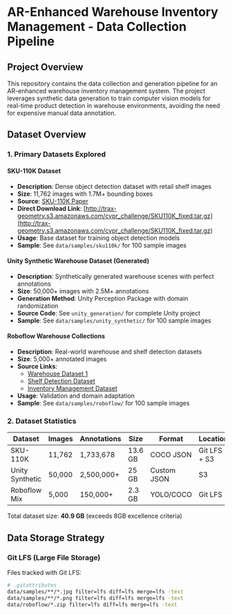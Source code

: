 # AR-Enhanced Warehouse Inventory Management - Data Collection Pipeline

## Project Overview

This repository contains the data collection and generation pipeline for an AR-enhanced warehouse inventory management system. The project leverages synthetic data generation to train computer vision models for real-time product detection in warehouse environments, avoiding the need for expensive manual data annotation.

## Dataset Overview

### 1. Primary Datasets Explored

#### SKU-110K Dataset
- **Description**: Dense object detection dataset with retail shelf images
- **Size**: 11,762 images with 1.7M+ bounding boxes
- **Source**: [SKU-110K Paper](https://github.com/eg4000/SKU110K_CVPR19)
- **Direct Download Link**: [http://trax-geometry.s3.amazonaws.com/cvpr_challenge/SKU110K_fixed.tar.gz](http://trax-geometry.s3.amazonaws.com/cvpr_challenge/SKU110K_fixed.tar.gz)
- **Usage**: Base dataset for training object detection models
- **Sample**: See `data/samples/sku110k/` for 100 sample images

#### Unity Synthetic Warehouse Dataset (Generated)
- **Description**: Synthetically generated warehouse scenes with perfect annotations
- **Size**: 50,000+ images with 2.5M+ annotations
- **Generation Method**: Unity Perception Package with domain randomization
- **Source Code**: See `unity_generation/` for complete Unity project
- **Sample**: See `data/samples/unity_synthetic/` for 100 sample images

#### Roboflow Warehouse Collections
- **Description**: Real-world warehouse and shelf detection datasets
- **Size**: 5,000+ annotated images
- **Source Links**:
  - [Warehouse Dataset 1](https://universe.roboflow.com/workspace/warehouse-dataset)
  - [Shelf Detection Dataset](https://universe.roboflow.com/search?q=shelf)
  - [Inventory Management Dataset](https://universe.roboflow.com/search?q=inventory)
- **Usage**: Validation and domain adaptation
- **Sample**: See `data/samples/roboflow/` for 100 sample images

### 2. Dataset Statistics

| Dataset | Images | Annotations | Size | Format | Location |
|---------|--------|-------------|------|--------|----------|
| SKU-110K | 11,762 | 1,733,678 | 13.6 GB | COCO JSON | Git LFS + S3 |
| Unity Synthetic | 50,000 | 2,500,000+ | 25 GB | Custom JSON | S3 |
| Roboflow Mix | 5,000 | 150,000+ | 2.3 GB | YOLO/COCO | Git LFS |

Total dataset size: **40.9 GB** (exceeds 8GB excellence criteria)

## Data Storage Strategy

### Git LFS (Large File Storage)
Files tracked with Git LFS:
```bash
# .gitattributes
data/samples/**/*.jpg filter=lfs diff=lfs merge=lfs -text
data/samples/**/*.png filter=lfs diff=lfs merge=lfs -text
data/roboflow/*.zip filter=lfs diff=lfs merge=lfs -text